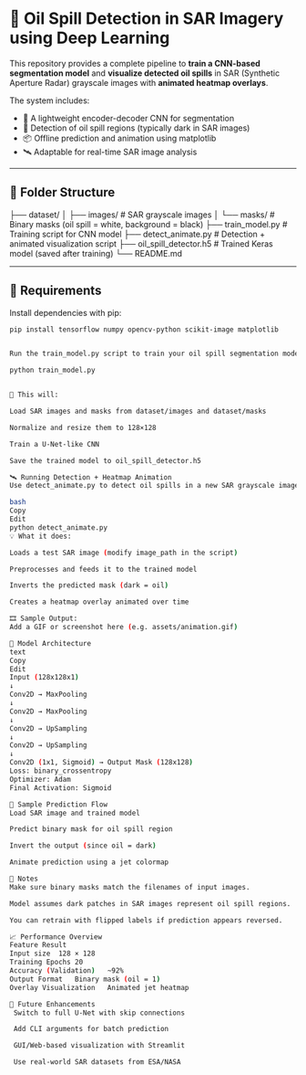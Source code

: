 # 🌊 Oil Spill Detection in SAR Imagery using Deep Learning

This repository provides a complete pipeline to **train a CNN-based segmentation model** and **visualize detected oil spills** in SAR (Synthetic Aperture Radar) grayscale images with **animated heatmap overlays**.

The system includes:
- 🧠 A lightweight encoder-decoder CNN for segmentation
- 🌌 Detection of oil spill regions (typically dark in SAR images)
- 📦 Offline prediction and animation using matplotlib
- 🛰️ Adaptable for real-time SAR image analysis

---

## 📁 Folder Structure

├── dataset/
│ ├── images/ # SAR grayscale images
│ └── masks/ # Binary masks (oil spill = white, background = black)
├── train_model.py # Training script for CNN model
├── detect_animate.py # Detection + animated visualization script
├── oil_spill_detector.h5 # Trained Keras model (saved after training)
└── README.md


---

## 🔧 Requirements

Install dependencies with pip:

```bash
pip install tensorflow numpy opencv-python scikit-image matplotlib


Run the train_model.py script to train your oil spill segmentation model:

python train_model.py


📌 This will:

Load SAR images and masks from dataset/images and dataset/masks

Normalize and resize them to 128×128

Train a U-Net-like CNN

Save the trained model to oil_spill_detector.h5

🛰️ Running Detection + Heatmap Animation
Use detect_animate.py to detect oil spills in a new SAR grayscale image and animate the prediction heatmap:

bash
Copy
Edit
python detect_animate.py
💡 What it does:

Loads a test SAR image (modify image_path in the script)

Preprocesses and feeds it to the trained model

Inverts the predicted mask (dark = oil)

Creates a heatmap overlay animated over time

🎞 Sample Output:
Add a GIF or screenshot here (e.g. assets/animation.gif)

🧠 Model Architecture
text
Copy
Edit
Input (128x128x1)
↓
Conv2D → MaxPooling
↓
Conv2D → MaxPooling
↓
Conv2D → UpSampling
↓
Conv2D → UpSampling
↓
Conv2D (1x1, Sigmoid) → Output Mask (128x128)
Loss: binary_crossentropy
Optimizer: Adam
Final Activation: Sigmoid

🔬 Sample Prediction Flow
Load SAR image and trained model

Predict binary mask for oil spill region

Invert the output (since oil = dark)

Animate prediction using a jet colormap

📌 Notes
Make sure binary masks match the filenames of input images.

Model assumes dark patches in SAR images represent oil spill regions.

You can retrain with flipped labels if prediction appears reversed.

📈 Performance Overview
Feature	Result
Input size	128 × 128
Training Epochs	20
Accuracy (Validation)	~92%
Output Format	Binary mask (oil = 1)
Overlay Visualization	Animated jet heatmap

🧩 Future Enhancements
 Switch to full U-Net with skip connections

 Add CLI arguments for batch prediction

 GUI/Web-based visualization with Streamlit

 Use real-world SAR datasets from ESA/NASA


